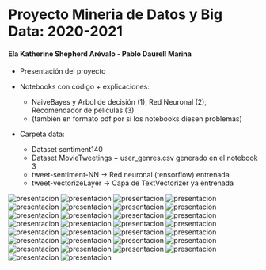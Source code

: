
# Proyecto Mineria de Datos y Big Data: 2020-2021
#### Ela Katherine Shepherd Arévalo - Pablo Daurell Marina

- Presentación del proyecto

- Notebooks con código + explicaciones:
	- NaiveBayes y Arbol de decisión (1), Red Neuronal (2), Recomendador de películas (3)
	- (también en formato pdf por si los notebooks diesen problemas)

- Carpeta data:
	- Dataset sentiment140
	- Dataset MovieTweetings + user_genres.csv generado en el notebook 3
	- tweet-sentiment-NN -> Red neuronal (tensorflow) entrenada
	- tweet-vectorizeLayer -> Capa de TextVectorizer ya entrenada

![presentacion](Presentación-MIN/Presentación-MIN-01.png)
![presentacion](Presentación-MIN/Presentación-MIN-02.png)
![presentacion](Presentación-MIN/Presentación-MIN-03.png)
![presentacion](Presentación-MIN/Presentación-MIN-04.png)
![presentacion](Presentación-MIN/Presentación-MIN-05.png)
![presentacion](Presentación-MIN/Presentación-MIN-06.png)
![presentacion](Presentación-MIN/Presentación-MIN-07.png)
![presentacion](Presentación-MIN/Presentación-MIN-08.png)
![presentacion](Presentación-MIN/Presentación-MIN-09.png)
![presentacion](Presentación-MIN/Presentación-MIN-10.png)
![presentacion](Presentación-MIN/Presentación-MIN-11.png)
![presentacion](Presentación-MIN/Presentación-MIN-12.png)
![presentacion](Presentación-MIN/Presentación-MIN-13.png)
![presentacion](Presentación-MIN/Presentación-MIN-14.png)
![presentacion](Presentación-MIN/Presentación-MIN-15.png)
![presentacion](Presentación-MIN/Presentación-MIN-16.png)
![presentacion](Presentación-MIN/Presentación-MIN-17.png)
![presentacion](Presentación-MIN/Presentación-MIN-18.png)
![presentacion](Presentación-MIN/Presentación-MIN-19.png)
![presentacion](Presentación-MIN/Presentación-MIN-20.png)
![presentacion](Presentación-MIN/Presentación-MIN-21.png)
![presentacion](Presentación-MIN/Presentación-MIN-22.png)
![presentacion](Presentación-MIN/Presentación-MIN-23.png)
![presentacion](Presentación-MIN/Presentación-MIN-24.png)
![presentacion](Presentación-MIN/Presentación-MIN-25.png)
![presentacion](Presentación-MIN/Presentación-MIN-26.png)
![presentacion](Presentación-MIN/Presentación-MIN-27.png)
![presentacion](Presentación-MIN/Presentación-MIN-28.png)
![presentacion](Presentación-MIN/Presentación-MIN-29.png)
![presentacion](Presentación-MIN/Presentación-MIN-30.png)
